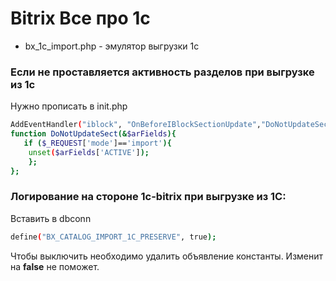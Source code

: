 # Bitrix Все про 1с

- bx_1c_import.php - эмулятор выгрузки 1с



### Если не проставляется активность разделов при выгрузке из 1с
Нужно прописать в init.php
~~~bash
AddEventHandler("iblock", "OnBeforeIBlockSectionUpdate","DoNotUpdateSect");
function DoNotUpdateSect(&$arFields){
   if ($_REQUEST['mode']=='import'){
    unset($arFields['ACTIVE']);
    };
};
~~~


### Логирование на стороне 1c-bitrix при выгрузке из 1С:
Вставить в dbconn <br>
~~~bash
define("BX_CATALOG_IMPORT_1C_PRESERVE", true);
~~~
Чтобы выключить необходимо удалить объявление константы. Изменит на <b>false</b>
не поможет.